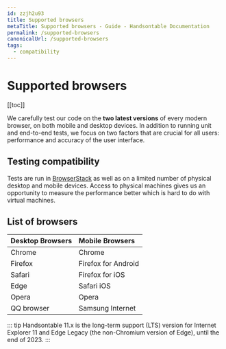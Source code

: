 ```yaml
---
id: zzjh2u93
title: Supported browsers
metaTitle: Supported browsers - Guide - Handsontable Documentation
permalink: /supported-browsers
canonicalUrl: /supported-browsers
tags:
  - compatibility
---
```


# Supported browsers

[[toc]]

We carefully test our code on the **two latest versions** of every modern browser, on both mobile and desktop devices. In addition to running unit and end-to-end tests, we focus on two factors that are crucial for all users: performance and accuracy of the user interface.

## Testing compatibility

Tests are run in [BrowserStack](https://www.browserstack.com/) as well as on a limited number of physical desktop and mobile devices. Access to physical machines gives us an opportunity to measure the performance better which is hard to do with virtual machines.

## List of browsers

| Desktop Browsers | Mobile Browsers     |
| :--------------- | :------------------ |
| Chrome           | Chrome              |
| Firefox          | Firefox for Android |
| Safari           | Firefox for iOS     |
| Edge             | Safari iOS          |
| Opera            | Opera               |
| QQ browser       | Samsung Internet    |

::: tip
Handsontable 11.x is the long-term support (LTS) version for Internet Explorer 11 and Edge Legacy (the non-Chromium version of Edge), until the end of 2023.
:::
